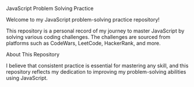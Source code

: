 JavaScript Problem Solving Practice

Welcome to my JavaScript problem-solving practice repository!

This repository is a personal record of my journey to master JavaScript by solving various coding challenges. The challenges are sourced from platforms such as CodeWars, LeetCode, HackerRank, and more.

About This Repository

I believe that consistent practice is essential for mastering any skill, and this repository reflects my dedication to improving my problem-solving abilities using JavaScript.
